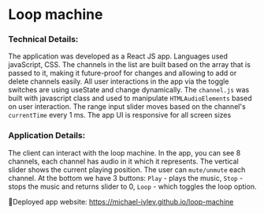 # Loop machine

### Technical Details:
The application was developed as a React JS app.
Languages used javaScript, CSS.
The channels in the list are built based on the array that is passed to it, making it
future-proof for changes and allowing to add or delete channels easily.
All user interactions in the app via the toggle switches are using useState and change
dynamically. The `channel.js` was built with javascript class and used to manipulate
`HTMLAudioElements` based on user interaction. The range input slider moves based
on the channel's `currentTime` every 1 ms. The app UI is responsive for all screen sizes

### Application Details:
The client can interact with the loop machine.
In the app, you can see 8 channels, each channel has audio in it which it represents.
The vertical slider shows the current playing position.
The user can `mute/unmute` each channel.
At the bottom we have 3 buttons: `Play` - plays the music, `Stop` - stops the music and
returns slider to 0, `Loop` - which toggles the loop option.

🚀Deployed app website: https://michael-ivlev.github.io/loop-machine

